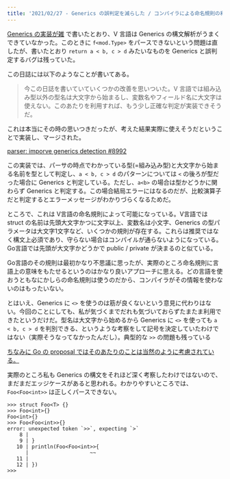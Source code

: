 ```yaml
---
title: '2021/02/27 - Generics の誤判定を減らした / コンパイラによる命名規則の利用'
---
```


[Generics の実装が雑](https://zenn.dev/zakuro9715/books/vlang-dev-diary/viewer/2021-02-25-generics-implementation) で書いたとおり、V 言語は Generics の構文解析がうまくできていなかった。このときに `f<mod.Type>` をパースできないという問題は直したが、書いたとおり `return a < b, c > d` みたいなものを Generics と誤判定するバグは残っていた。

この日誌には以下のようなことが書いてある。

> 今この日誌を書いていていくつかの改善を思いついた。V 言語では組み込み型以外の型名は大文字から始まるし、変数名やフィールド名に大文字は使えない。このあたりを利用すれば、もう少し正確な判定が実装できそうだ。

これは本当にその時の思いつきだったが、考えた結果実際に使えそうだということで実装し、マージされた。

[parser: imporve generics detection #8992](https://github.com/vlang/v/pull/8992)

この実装では、パーサの時点でわかっている型(=組み込み型)と大文字から始まる名前を型として判定し、`a < b, c > d` のパターンについては `<` の後ろが型だった場合に Generics と判定している。ただし、`a<b>` の場合は型かどうかに関わらず Generics と判定する。この場合結局エラーにはなるのだが、比較演算子だと判定するとエラーメッセージがわかりづらくなるためだ。

ところで、これは V言語の命名規則によって可能になっている。V言語では struct の名前は先頭大文字かつに文字以上、変数名は小文字、Generics の型パラメータは大文字1文字など、いくつかの規則が存在する。これらは推奨ではなく構文上必須であり、守らない場合はコンパイルが通らないようになっている。Go言語では先頭が大文字かどうかで public / private が決まるのと似ている。

Go言語のその規則は最初かなり不思議に思ったが、実際のところ命名規則に言語上の意味をもたせるというのはかなり良いアプローチに思える。どの言語を使おうともなにかしらの命名規則は使うのだから、コンパイラがその情報を使わないのはもったいない。

とはいえ、Generics に `<>` を使うのは筋が良くないという意見に代わりはない。今回のことにしても、私が気づくまでだれも気づいておらずたまたま利用できたというだけだ。型名は大文字から始めるから Generics に `<>` を使っても `a < b, c > d` を判別できる、というような考察をして記号を決定していたわけではない（実際そうなってなかったんだし）。典型的な `>>` の問題も残っている

[ちなみに Go の proposal ではそのあたりのことは当然のように考慮されている。](https://go.googlesource.com/proposal/+/refs/heads/master/design/go2draft-type-parameters.md#why-not-use-the-syntax-like-c_and-java)

実際のところ私も Generics の構文をそれほど深く考察したわけではないので、まだまだエッジケースがあると思われる。わかりやすいところでは、`Foo<Foo<int>>` は正しくパースできない。

```
>>> struct Foo<T> {}
>>> Foo<int>{}
Foo<int>{}
>>> Foo<Foo<int>>{}
error: unexpected token `>>`, expecting `>`
    8 |
    9 | }
   10 | println(Foo<Foo<int>>{
      |                    ~~
   11 |
   12 | })
>>>
```
